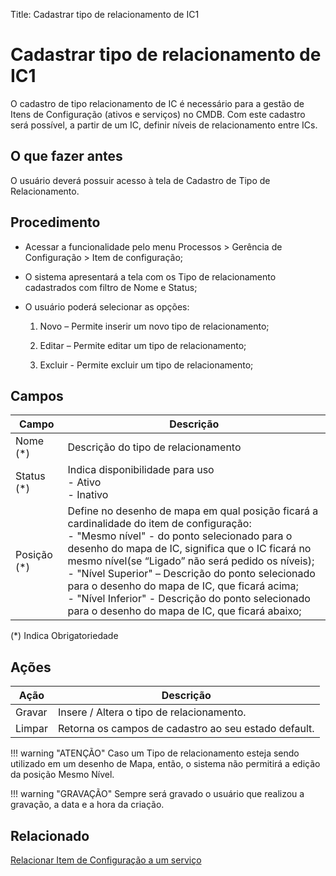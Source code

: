 Title: Cadastrar tipo de relacionamento de IC1

Cadastrar tipo de relacionamento de IC1
======================================

O cadastro de tipo relacionamento de IC é necessário para a gestão de Itens de
Configuração (ativos e serviços) no CMDB. Com este cadastro será possível, a
partir de um IC, definir níveis de relacionamento entre ICs.

O que fazer antes
-----------------

O usuário deverá possuir acesso à tela de Cadastro de Tipo de Relacionamento.

Procedimento
------------

-   Acessar a funcionalidade pelo menu Processos \> Gerência de Configuração \>
    Item de configuração;

-   O sistema apresentará a tela com os Tipo de relacionamento cadastrados com
    filtro de Nome e Status;

-   O usuário poderá selecionar as opções:

    1.  Novo – Permite inserir um novo tipo de relacionamento;

    2.  Editar – Permite editar um tipo de relacionamento;

    3.  Excluir - Permite excluir um tipo de relacionamento;

Campos 
-------

| Campo        | Descrição                                                                                                                                                                                                                                                                                                                                                                                                                                                |
|--------------|----------------------------------------------------------------------------------------------------------------------------------------------------------------------------------------------------------------------------------------------------------------------------------------------------------------------------------------------------------------------------------------------------------------------------------------------------------|
| Nome (*)    | Descrição do tipo de relacionamento                                                                                                                                                                                                                                                                                                                                                                                                                      |
| Status (*)  | Indica disponibilidade para uso <br>   - Ativo <br>   - Inativo                                                                                                                                                                                                                                                                                                                                                                                                        |
| Posição (*) | Define no desenho de mapa em qual posição ficará a cardinalidade do item de configuração: <br>- "Mesmo nível" - do ponto selecionado para o desenho do mapa de IC, significa que o IC ficará no mesmo nível(se “Ligado” não será pedido os níveis); <br>- "Nível Superior" – Descrição do ponto selecionado para o desenho do mapa de IC, que ficará acima; <br>- "Nível Inferior" - Descrição do ponto selecionado para o desenho do mapa de IC, que ficará abaixo; |

(*) Indica Obrigatoriedade

Ações
-----

| Ação   | Descrição                                            |
|--------|------------------------------------------------------|
| Gravar | Insere / Altera o tipo de relacionamento.            |
| Limpar | Retorna os campos de cadastro ao seu estado default. |


!!! warning "ATENÇÃO" 
    Caso um Tipo de relacionamento esteja sendo utilizado em um desenho de Mapa, então, o sistema não permitirá a edição da posição Mesmo Nível.

!!! warning "GRAVAÇÃO" 
    Sempre será gravado o usuário que realizou a gravação, a data e a hora da criação.

Relacionado
-----------

[Relacionar Item de Configuração a um serviço](/pt-br/4biz-helium/processes/configuration/use/create-ic-relationship.html)

